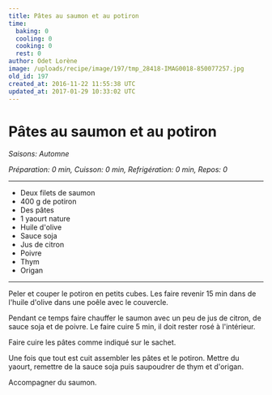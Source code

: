 ```yaml
---
title: Pâtes au saumon et au potiron
time:
  baking: 0
  cooling: 0
  cooking: 0
  rest: 0
author: Odet Lorène
image: /uploads/recipe/image/197/tmp_28418-IMAG0018-850077257.jpg
old_id: 197
created_at: 2016-11-22 11:55:38 UTC
updated_at: 2017-01-29 10:33:02 UTC
---
```


# Pâtes au saumon et au potiron



*Saisons: Automne*

*Préparation: 0 min, Cuisson: 0 min, Refrigération: 0 min, Repos: 0*

---

- Deux filets de saumon
- 400 g de potiron
- Des pâtes
- 1 yaourt nature
- Huile d'olive
- Sauce soja
- Jus de citron
- Poivre
- Thym
- Origan

---

Peler et couper le potiron en petits cubes. Les faire revenir 15 min dans de l'huile d'olive dans une poêle avec le couvercle.

Pendant ce temps faire chauffer le saumon avec un peu de jus de citron, de sauce soja et de poivre. Le faire cuire 5 min, il doit rester rosé à l'intérieur.

Faire cuire les pâtes comme indiqué sur le sachet. 

Une fois que tout est cuit assembler les pâtes et le potiron. Mettre du yaourt, remettre de la sauce soja puis saupoudrer de thym et d'origan.

Accompagner du saumon. 

